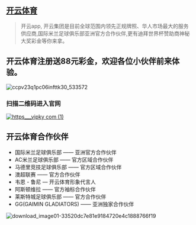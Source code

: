 ## [开云体育](https://www.vipky.com)
> 开云app, 开云集团是目前全球范围内领先正规牌照、华人市场最大的服务供应商,国际米兰足球俱乐部亚洲官方合作伙伴,更有迪拜世界杯赞助商神秘大奖彩金等你来拿。
## 开云体育注册送88元彩金，欢迎各位小伙伴前来体验。 
![ccpv23q1pc06infttk30_533572](https://user-images.githubusercontent.com/115446249/194807705-0ca90464-cb63-40fd-938b-ca33fc1949b7.jpeg)
### 扫描二维码进入官网
[![https___vipky com (1)](https://user-images.githubusercontent.com/115446249/194806393-f2aaaf7f-21dc-406e-9e9a-8008c7ca73f8.png)](https://www.vipky.com)

## 开云体育合作伙伴
- 国际米兰足球俱乐部 —— 亚洲官方合作伙伴
- AC米兰足球俱乐部 —— 官方区域合作伙伴
- 马德里竞技足球俱乐部 —— 官方区域合作伙伴
- 澳超联赛 —— 官方合作伙伴
- 韦恩 - 鲁尼  — 开云体育形象代言人
- 阿斯顿维拉 —— 官方袖标合作伙伴
- 莱斯特城足球俱乐部 —— 官方合作伙伴
- GG(GAIMIN GLADIATORS) —— 亚洲独家合作伙伴

![download_image01-33520dc7e81e9184720e4c1888766f19](https://user-images.githubusercontent.com/115446249/194807701-ef6e8d63-e7b7-496a-a7e4-d89fe10721fe.png)


